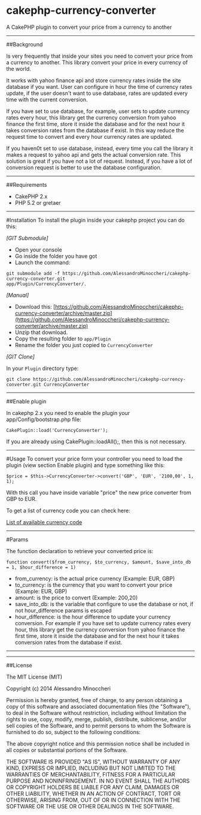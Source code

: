 cakephp-currency-converter
==============================

A CakePHP plugin to convert your price from a currency to another

---

##Background

Is very frequently that inside your sites you need to convert your price from a currency to another.
This library convert your price in every currency of the world.

It works with yahoo finance api and store currency rates inside the site database if you want.
User can configure in hour the time of currency rates update, if the user doesn't want to use database, rates are updated every time with the current conversion.

If you have set to use database, for example, user sets to update currency rates every hour, this library get the currency conversion from yahoo finance the first time, store it inside the database and for the next hour it takes conversion rates from the database if exist.
In this way reduce the request time to convert and every hour currency rates are updated.

If you haven0t set to use database, instead, every time you call the library it makes a request to yahoo api and gets the actual conversion rate. This solution is great if you have not a lot of request. Instead, if you have a lot of conversion request is better to use the database configuration.

---

##Requirements

* CakePHP 2.x
* PHP 5.2 or gretaer

---

#Installation
To install the plugin inside your cakephp project you can do this:

_[GIT Submodule]_

* Open your console 
* Go inside the folder you have got
* Launch the command: 
```
git submodule add -f https://github.com/AlessandroMinoccheri/cakephp-currency-converter.git
app/Plugin/CurrencyConverter/.
```


_[Manual]_

* Download this: [https://github.com/AlessandroMinoccheri/cakephp-currency-converter/archive/master.zip](https://github.com/AlessandroMinoccheri/cakephp-currency-converter/archive/master.zip)
* Unzip that download.
* Copy the resulting folder to `app/Plugin`
* Rename the folder you just copied to `CurrencyConverter`

_[GIT Clone]_

In your `Plugin` directory type:

    git clone https://github.com/AlessandroMinoccheri/cakephp-currency-converter.git CurrencyConverter
    
---

##Enable plugin

In cakephp 2.x you need to enable the plugin your app/Config/bootstrap.php file:
```
CakePlugin::load('CurrencyConverter');
```

If you are already using CakePlugin::loadAll();, then this is not necessary.

---
#Usage
To convert your price form your controller you need to load the plugin (view section Enable plugin) and type something like this:
```
$price = $this->CurrencyConverter->convert('GBP', 'EUR', '2100,00', 1, 1);
```

With this call you have inside variable "price" the new price converter from GBP to EUR.

To get a list of currency code you can check here:

[List of available currency code](http://www.xe.com/iso4217.php )

---
#Params

The function declaration to retrieve your converted price is:
```
function convert($from_currency, $to_currency, $amount, $save_into_db = 1, $hour_difference = 1)
```

* from_currency: is the actual price currency (Example: EUR, GBP)
* to_currency: is the currency that you want to convert your price (Example: EUR, GBP)
* amount: is the price to convert (Example: 200,20)
* save_into_db: is the variable that configure to use the database or not, if not hour_difference params is escaped
* hour_difference: is the hour difference to update your currency conversion. For example if you have set to update currency rates every hour, this library get the currency conversion from yahoo finance the first time, store it inside the database and for the next hour it takes conversion rates from the database if exist.

---

---
##License

The MIT License (MIT)

Copyright (c) 2014 Alessandro Minoccheri

Permission is hereby granted, free of charge, to any person obtaining a copy of this software and associated documentation files (the "Software"), to deal in the Software without restriction, including without limitation the rights to use, copy, modify, merge, publish, distribute, sublicense, and/or sell copies of the Software, and to permit persons to whom the Software is furnished to do so, subject to the following conditions:

The above copyright notice and this permission notice shall be included in all copies or substantial portions of the Software.

THE SOFTWARE IS PROVIDED "AS IS", WITHOUT WARRANTY OF ANY KIND, EXPRESS OR IMPLIED, INCLUDING BUT NOT LIMITED TO THE WARRANTIES OF MERCHANTABILITY, FITNESS FOR A PARTICULAR PURPOSE AND NONINFRINGEMENT. IN NO EVENT SHALL THE AUTHORS OR COPYRIGHT HOLDERS BE LIABLE FOR ANY CLAIM, DAMAGES OR OTHER LIABILITY, WHETHER IN AN ACTION OF CONTRACT, TORT OR OTHERWISE, ARISING FROM, OUT OF OR IN CONNECTION WITH THE SOFTWARE OR THE USE OR OTHER DEALINGS IN THE SOFTWARE.
